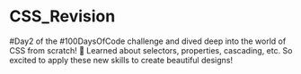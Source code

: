 # CSS_Revision

#Day2 of the #100DaysOfCode challenge and dived deep into the world of CSS from scratch! 🎨 Learned about selectors, properties, cascading, etc. So excited to apply these new skills to create beautiful designs! 
